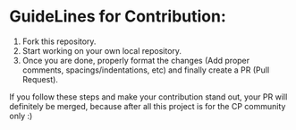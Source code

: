 # GuideLines for Contribution:

1) Fork this repository.
2) Start working on your own local repository.
3) Once you are done, properly format the changes (Add proper comments, spacings/indentations, etc) and finally create a PR (Pull Request).

If you follow these steps and make your contribution stand out, your PR will definitely be merged, because after all this project is for the CP community only :)